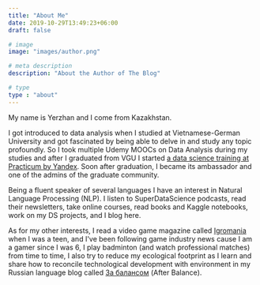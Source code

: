 ```yaml
---
title: "About Me"
date: 2019-10-29T13:49:23+06:00
draft: false

# image
image: "images/author.png"

# meta description
description: "About the Author of The Blog"

# type
type : "about"
---
```


My name is Yerzhan and I come from Kazakhstan.

I got introduced to data analysis when I studied at Vietnamese-German University and got fascinated by being able to delve in and study any topic profoundly. So I took multiple Udemy MOOCs on Data Analysis during my studies and after I graduated from VGU I started [a data science training at Practicum by Yandex](https://databildung.com/blog/on-my-studies-at-yandex-praktikum/). Soon after graduation, I became its ambassador and one of the admins of the graduate community.

Being a fluent speaker of several languages I have an interest in Natural Language Processing (NLP). I listen to SuperDataScience podcasts, read their newsletters, take online courses, read books and Kaggle notebooks, work on my DS projects, and I blog here.

As for my other interests, I read a video game magazine called [Igromania](https://en.wikipedia.org/wiki/Igromania) when I was a teen, and I've been following game industry news cause I am a gamer since I was 6, I play badminton (and watch professional matches) from time to time, I also try to reduce my ecological footprint as I learn and share how to reconcile technological development with environment in my Russian language blog called [За балансом](https://yerkar.com) (After Balance).
